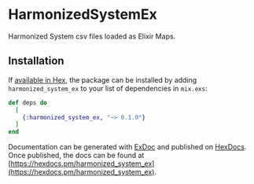 # HarmonizedSystemEx
Harmonized System csv files loaded as Elixir Maps.

## Installation

If [available in Hex](https://hex.pm/docs/publish), the package can be installed
by adding `harmonized_system_ex` to your list of dependencies in `mix.exs`:

```elixir
def deps do
  [
    {:harmonized_system_ex, "~> 0.1.0"}
  ]
end
```

Documentation can be generated with [ExDoc](https://github.com/elixir-lang/ex_doc)
and published on [HexDocs](https://hexdocs.pm). Once published, the docs can
be found at [https://hexdocs.pm/harmonized_system_ex](https://hexdocs.pm/harmonized_system_ex).

